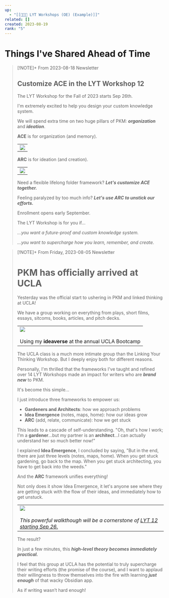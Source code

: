 ```yaml
---
up:
  - "[[👨🏻‍🏫 LYT Workshops (OE) (Example)]]"
related: []
created: 2023-08-19
rank: "5"
---
```





# Things I've Shared Ahead of Time

> [!NOTE]+ From 2023-08-18 Newsletter
> ## Customize ACE in the LYT Workshop 12
> 
> The LYT Workshop for the Fall of 2023 starts Sep 26th.
> 
> I'm extremely excited to help you design your custom knowledge system.
> 
> We will spend extra time on two huge pillars of PKM: _**organization**_ and _**ideation**_.
> 
> **ACE** is for organization (and memory).
> 
> |   |
> |---|
> |![](https://embed.filekitcdn.com/e/dv87Nny89souiCFyZqnEgh/xnbieTWkdsnUzBxCQ7tXsh)|
> 
> **ARC** is for ideation (and creation).
> 
> |   |
> |---|
> |![](https://embed.filekitcdn.com/e/dv87Nny89souiCFyZqnEgh/51EUzT7FhbKmj3XFd6UAck)|
> 
> Need a flexible lifelong folder framework? _**Let's customize ACE together.**_
> 
> Feeling paralyzed by too much info? _**Let's use ARC to unstick our efforts.**_
> 
> Enrollment opens early September.
> 
> The LYT Workshop is for you if...
> 
> _...you want a future-proof and custom knowledge system._
> 
> _...you want to supercharge how you learn, remember, and create._




> [!NOTE]+ From Friday, 2023-08-05 Newsletter
> # PKM has officially arrived at UCLA
> 
> Yesterday was the official start to ushering in PKM and linked thinking at UCLA!
> 
> We have a group working on everything from plays, short films, essays, sitcoms, books, articles, and pitch decks.
> 
> |   |
> |---|
> |![](https://embed.filekitcdn.com/e/dv87Nny89souiCFyZqnEgh/ccFkFhY9DFmuWZaR3djrRK/email)<br><br>Using my **ideaverse** at the annual UCLA Bootcamp|
> 
> The UCLA class is a much more intimate group than the Linking Your Thinking Workshop. But I deeply enjoy both for different reasons.
> 
> Personally, I'm thrilled that the frameworks I've taught and refined over 14 LYT Workshops made an impact for writers who are _**brand new**_ to PKM.
> 
> It's become this simple...
> 
> I just introduce three frameworks to empower us:
> 
> - **Gardeners and Architects**: how we approach problems
> - **Idea Emergence** (notes, maps, home): how our ideas grow
> - **ARC** (add, relate, communicate): how we get stuck
> 
> This leads to a cascade of self-understanding. "Oh, that's how I work; I'm a **gardener**...but my partner is an **architect**...I can actually understand her so much better now!"
> 
> I explained **Idea Emergence**, I concluded by saying, "But in the end, there are just three levels (notes, maps, home). When you get stuck gardening, go back to the map. When you get stuck architecting, you have to get back into the weeds."
> 
> And the **ARC** framework unifies everything!
> 
> Not only does it show Idea Emergence, it let's anyone see where they are getting stuck with the flow of their ideas, and immediately how to get unstuck.
> 
> |   |
> |---|
> |![](https://embed.filekitcdn.com/e/dv87Nny89souiCFyZqnEgh/49ALUqWLDMECSZrTzUfVr8/email)<br><br>_This powerful walkthough will be a cornerstone of_ [_LYT 12 starting Sep 26._](https://www.linkingyourthinking.com/)​|
> 
> The result?
> 
> In just a few minutes, this **_high-level theory becomes immediately practical._**
> 
> I feel that this group at UCLA has the potential to truly supercharge their writing efforts (the promise of the course), and I want to applaud their willingness to throw themselves into the fire with learning **_just enough_** of that wacky Obsidian app.
> 
> As if writing wasn’t hard enough!



